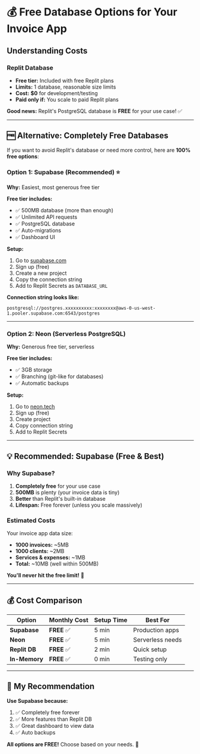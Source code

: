 # 💰 Free Database Options for Your Invoice App

## Understanding Costs

### Replit Database
- **Free tier:** Included with free Replit plans
- **Limits:** 1 database, reasonable size limits
- **Cost:** **$0** for development/testing
- **Paid only if:** You scale to paid Replit plans

**Good news:** Replit's PostgreSQL database is **FREE** for your use case! ✅

---

## 🆓 Alternative: Completely Free Databases

If you want to avoid Replit's database or need more control, here are **100% free options**:

### Option 1: **Supabase** (Recommended) ⭐

**Why:** Easiest, most generous free tier

**Free tier includes:**
- ✅ 500MB database (more than enough)
- ✅ Unlimited API requests
- ✅ PostgreSQL database
- ✅ Auto-migrations
- ✅ Dashboard UI

**Setup:**
1. Go to [supabase.com](https://supabase.com)
2. Sign up (free)
3. Create a new project
4. Copy the connection string
5. Add to Replit Secrets as `DATABASE_URL`

**Connection string looks like:**
```
postgresql://postgres.xxxxxxxxxx:xxxxxxxx@aws-0-us-west-1.pooler.supabase.com:6543/postgres
```

---

### Option 2: **Neon** (Serverless PostgreSQL)

**Why:** Generous free tier, serverless

**Free tier includes:**
- ✅ 3GB storage
- ✅ Branching (git-like for databases)
- ✅ Automatic backups

**Setup:**
1. Go to [neon.tech](https://neon.tech)
2. Sign up (free)
3. Create project
4. Copy connection string
5. Add to Replit Secrets

---

## 💡 Recommended: **Supabase** (Free & Best)

### Why Supabase?

1. **Completely free** for your use case
2. **500MB** is plenty (your invoice data is tiny)
3. **Better** than Replit's built-in database
4. **Lifespan:** Free forever (unless you scale massively)

### Estimated Costs

Your invoice app data size:
- **1000 invoices:** ~5MB
- **1000 clients:** ~2MB
- **Services & expenses:** ~1MB
- **Total:** ~10MB (well within 500MB)

**You'll never hit the free limit!** 🎉

---

## 💰 Cost Comparison

| Option | Monthly Cost | Setup Time | Best For |
|--------|-------------|------------|----------|
| **Supabase** | **FREE** ✅ | 5 min | Production apps |
| **Neon** | **FREE** ✅ | 5 min | Serverless needs |
| **Replit DB** | **FREE** ✅ | 2 min | Quick setup |
| **In-Memory** | **FREE** ✅ | 0 min | Testing only |

---

## 🎯 My Recommendation

**Use Supabase because:**
1. ✅ Completely free forever
2. ✅ More features than Replit DB
3. ✅ Great dashboard to view data
4. ✅ Auto backups

**All options are FREE!** Choose based on your needs. 🎉

